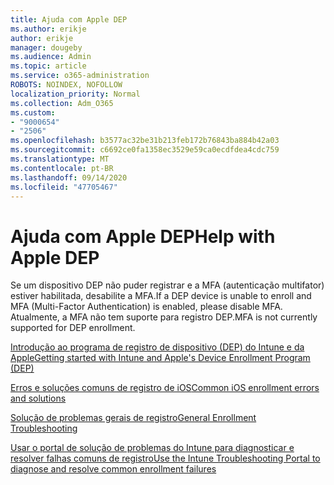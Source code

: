 ```yaml
---
title: Ajuda com Apple DEP
ms.author: erikje
author: erikje
manager: dougeby
ms.audience: Admin
ms.topic: article
ms.service: o365-administration
ROBOTS: NOINDEX, NOFOLLOW
localization_priority: Normal
ms.collection: Adm_O365
ms.custom:
- "9000654"
- "2506"
ms.openlocfilehash: b3577ac32be31b213feb172b76843ba884b42a03
ms.sourcegitcommit: c6692ce0fa1358ec3529e59ca0ecdfdea4cdc759
ms.translationtype: MT
ms.contentlocale: pt-BR
ms.lasthandoff: 09/14/2020
ms.locfileid: "47705467"
---
```

# <a name="help-with-apple-dep"></a><span data-ttu-id="8ddea-102">Ajuda com Apple DEP</span><span class="sxs-lookup"><span data-stu-id="8ddea-102">Help with Apple DEP</span></span>

<span data-ttu-id="8ddea-103">Se um dispositivo DEP não puder registrar e a MFA (autenticação multifator) estiver habilitada, desabilite a MFA.</span><span class="sxs-lookup"><span data-stu-id="8ddea-103">If a DEP device is unable to enroll and MFA (Multi-Factor Authentication) is enabled, please disable MFA.</span></span> <span data-ttu-id="8ddea-104">Atualmente, a MFA não tem suporte para registro DEP.</span><span class="sxs-lookup"><span data-stu-id="8ddea-104">MFA is not currently supported for DEP enrollment.</span></span>

[<span data-ttu-id="8ddea-105">Introdução ao programa de registro de dispositivo (DEP) do Intune e da Apple</span><span class="sxs-lookup"><span data-stu-id="8ddea-105">Getting started with Intune and Apple's Device Enrollment Program (DEP)</span></span>](https://docs.microsoft.com/intune/enrollment/device-enrollment-program-enroll-ios)

[<span data-ttu-id="8ddea-106">Erros e soluções comuns de registro de iOS</span><span class="sxs-lookup"><span data-stu-id="8ddea-106">Common iOS enrollment errors and solutions</span></span>](https://docs.microsoft.com/intune/enrollment/troubleshoot-ios-enrollment-errors)

[<span data-ttu-id="8ddea-107">Solução de problemas gerais de registro</span><span class="sxs-lookup"><span data-stu-id="8ddea-107">General Enrollment Troubleshooting</span></span>](https://docs.microsoft.com/intune/enrollment/troubleshoot-device-enrollment-in-intune)

[<span data-ttu-id="8ddea-108">Usar o portal de solução de problemas do Intune para diagnosticar e resolver falhas comuns de registro</span><span class="sxs-lookup"><span data-stu-id="8ddea-108">Use the Intune Troubleshooting Portal to diagnose and resolve common enrollment failures</span></span>](https://docs.microsoft.com/intune/fundamentals/help-desk-operators)


